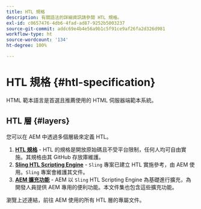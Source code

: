 ```yaml
---
title: HTL 規格
description: 有關語法的詳細資訊請參閱 HTL 規格。
exl-id: c0657476-4db6-4fad-ad87-9252b5003237
source-git-commit: addc69e4b4e56a9b1c5f91ce9af26fa2d326d981
workflow-type: ht
source-wordcount: '134'
ht-degree: 100%

---
```



# HTL 規格 {#htl-specification}

HTML 範本語言是首選且推薦使用的 HTML 伺服器端範本系統。

## HTL 層 {#layers}

您可以在 AEM 中透過多個層級來定義 HTL。

1. **[HTL 規格](https://github.com/adobe/htl-spec)** - HTL 的規格是開放原始碼且不受平台限制，任何人均可自由實施。其規格由其 GitHub 存放庫維護。
1. **[Sling HTL Scripting Engine](https://sling.apache.org/documentation/bundles/scripting/scripting-htl.html)** - `Sling` 專案已建立 HTL 實施參考，由 AEM 使用。`Sling` 專案會維護其文件。
1. **[AEM 擴充功能](aem-extensions.md)** - AEM 以 `Sling` HTL Scripting Engine 為基礎進行擴充，為開發人員提供 AEM 專用的便利功能。本文件集也包含這些擴充功能。

瀏覽上述連結，前往 AEM 使用的所有 HTL 層的專屬文件。
